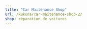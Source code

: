 ```yaml
---
title: "Car Maitenance Shop"
url: /kukuna/car-maitenance-shop-2/
shop: réparation de voitures
---
```


